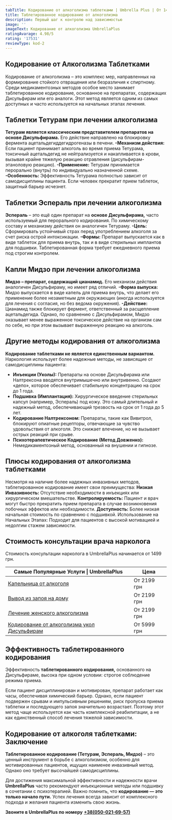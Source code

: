 ```yaml
---
tabTitle: Кодирование от алкоголизма таблетками | Umbrella Plus | От 1499 грн
title: Таблетированное кодирование от алкоголизма
description: Первый шаг к контролю над зависимостью
image: ''
imageText: Кодирование от алкоголизма UmbrellaPlus
ratingAvarage: 4.98/5
rating: '17531'
reviewType: kod-2
---
```


## Кодирование от Алкоголизма Таблетками

Кодирование от алкоголизма – это комплекс мер, направленных на формирование стойкого отвращения или безразличия к спиртному. Среди медикаментозных методов особое место занимает таблетированное кодирование, основанное на препаратах, содержащих Дисульфирам или его аналоги. Этот метод является одним из самых доступных и часто используется на начальных этапах лечения.

## Таблетки Тетурам при лечении алкоголизма

**Тетурам является классическим представителем препаратов на основе Дисульфирама.** Его действие направлено на блокировку фермента ацетальдегиддегидрогеназы в печени.
**-Механизм действия:** Если пациент принимает алкоголь во время приема Тетурама, токсичный ацетальдегид не нейтрализуется и накапливается в крови, вызывая крайне тяжелую реакцию отравления (дисульфирам-этаноловую реакцию).
**-Применение:** Тетурам принимается перорально (внутрь) по индивидуально назначенной схеме.
**-Особенность:** Эффективность Тетурама полностью зависит от самодисциплины пациента. Если человек прекратит прием таблеток, защитный барьер исчезнет.

## Таблетки Эспераль при лечении алкоголизма

**Эспераль** – это ещё один препарат на **основе Дисульфирама,** часто используемый для перорального кодирования. По химическому составу и механизму действия он аналогичен Тетураму.
**-Цель:** Сформировать устойчивый страх перед употреблением алкоголя за счет риска острой интоксикации.
**-Формы:** Препарат выпускается как в виде таблеток для приема внутрь, так и в виде стерильных имплантов для подшивки. Таблетированная форма требует ежедневного приема под строгим контролем.

## Капли Мидзо при лечении алкоголизма

**Мидзо – препарат, содержащий цианамид.** Его механизм действия аналогичен Дисульфираму, но имеет ряд отличий.
**-Форма выпуска:** Мидзо выпускается в виде капель для приема внутрь, что делает его применение более незаметным для окружающих (иногда используется для лечения с согласия, но без ведома окружения).
**-Действие:** Цианамид также блокирует фермент, ответственный за расщепление ацетальдегида. Однако, по сравнению с Дисульфирамом, Мидзо оказывает менее выраженное токсическое действие на организм сам по себе, но при этом вызывает выраженную реакцию на алкоголь.

## Другие методы кодирования от алкоголизма

**Кодирование таблетками не является единственным вариантом.** Наркология использует более надежные методы, не зависящие от самодисциплины пациента:

* **Инъекции (Уколы):** Препараты на основе Дисульфирама или Налтрексона вводятся внутримышечно или внутривенно. Создают «депо», которое обеспечивает стабильную концентрацию на срок до 1 года.
* **Подшивка (Имплантация):** Хирургическое введение стерильных капсул (например, Эспераль) под кожу. Это самый длительный и надежный метод, обеспечивающий трезвость на срок от 1 года до 5 лет.
* **Кодирование Налтрексоном:** Препараты, такие как Вивитрол, блокируют опиатные рецепторы, отвечающие за чувство удовольствия от алкоголя. Это снижает влечение, но не вызывает острых реакций при срыве.
* **Психотерапевтическое Кодирование (Метод Довженко):** Немедикаментозный метод, основанный на внушении и гипнозе.

## Плюсы кодирования от алкоголизма таблетками

Несмотря на наличие более надежных инвазивных методов, таблетированное кодирование имеет свои преимущества:
**Низкая Инвазивность:** Отсутствие необходимости в инъекциях или хирургическом вмешательстве.
**Контролируемость:** Пациент и врач могут быстро прекратить прием препарата в случае возникновения побочных эффектов или необходимости.
**Доступность:** Более низкая начальная стоимость по сравнению с подшивкой.
Использование на Начальных Этапах: Подходит для пациентов с высокой мотивацией и недолгим стажем зависимости.

## Стоимость консультации врача нарколога

Стоимость консультации нарколога в UmbrellaPlus начинается от 1499 грн.

| Самые Популярные Услуги \| UmbrellaPlus                                                       | Цена        |
| --------------------------------------------------------------------------------------------- | ----------- |
| [Капельница от алкоголя](kapelnica-ot-alkogolia-UmbrellaPlus)                                 | От 2199 грн |
| [Вывод из запоя на дому](Vivod-iz-zapoia-na-domy-UmbrellaPlus)                                | От 2199 грн |
| [Лечение женского алкоголизма](lechenie-jenskogo-alkogolizma-umbrellaplus)                    | От 2199 грн |
| [Кодирование от алкоголизма укол Дисульфирам](kodirovka-ot-alkogolia-disulfiram-umbrellaplus) | От 5999 грн |

## Эффективность таблетированного кодирования

Эффективность **таблетированного кодирования,** основанного на Дисульфираме, высока при одном условии: строгое соблюдение режима приема.

Если пациент дисциплинирован и мотивирован, препарат работает как часы, обеспечивая химический барьер. Однако, если пациент подвержен срывам и импульсивным решениям, риск пропуска приема таблетки и последующего запоя значительно возрастает. Поэтому этот метод чаще используется как часть комплексной реабилитации, а не как единственный способ лечения тяжелой зависимости.

## Кодирование от алкоголя таблетками: Заключение

**Таблетированное кодирование (Тетурам, Эспераль, Мидзо)** – это ценный инструмент в борьбе с алкоголизмом, особенно для мотивированных пациентов, ищущих наименее инвазивный метод. Однако оно требует высочайшей самодисциплины.

Для достижения максимальной эффективности и надежности врачи **UmbrellaPlus** часто рекомендуют инъекционные методы или подшивку в сочетании с психотерапией. Важно помнить, что **кодирование — это только начало пути.** Успех лечения всегда зависит от комплексного подхода и желания пациента изменить свою жизнь.

**Звоните в UmbrellaPlus по номеру** **[+38(050-021-69-57)](tel:0500216957)**
